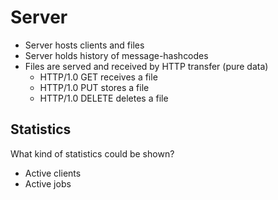 # Server

- Server hosts clients and files
- Server holds history of message-hashcodes
- Files are served and received by HTTP transfer (pure data)
    - HTTP/1.0 GET <file> receives a file
    - HTTP/1.0 PUT <file> stores a file
    - HTTP/1.0 DELETE <file> deletes a file

## Statistics

What kind of statistics could be shown?

- Active clients
- Active jobs